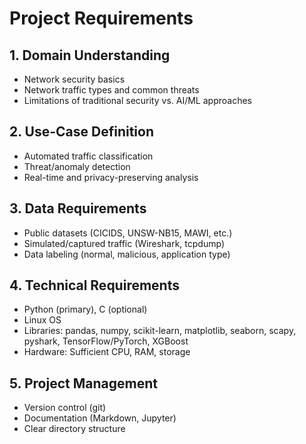 # Project Requirements

## 1. Domain Understanding
- Network security basics
- Network traffic types and common threats
- Limitations of traditional security vs. AI/ML approaches

## 2. Use-Case Definition
- Automated traffic classification
- Threat/anomaly detection
- Real-time and privacy-preserving analysis

## 3. Data Requirements
- Public datasets (CICIDS, UNSW-NB15, MAWI, etc.)
- Simulated/captured traffic (Wireshark, tcpdump)
- Data labeling (normal, malicious, application type)

## 4. Technical Requirements
- Python (primary), C (optional)
- Linux OS
- Libraries: pandas, numpy, scikit-learn, matplotlib, seaborn, scapy, pyshark, TensorFlow/PyTorch, XGBoost
- Hardware: Sufficient CPU, RAM, storage

## 5. Project Management
- Version control (git)
- Documentation (Markdown, Jupyter)
- Clear directory structure
